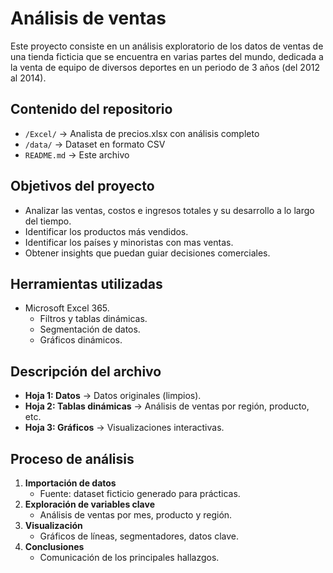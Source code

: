 
# Análisis de ventas

Este proyecto consiste en un análisis exploratorio de los datos de ventas de una tienda ficticia que se encuentra en varias partes del mundo, dedicada a la venta de equipo de diversos deportes en un periodo de 3 años (del 2012 al 2014).

## Contenido del repositorio
- `/Excel/` → Analista de precios.xlsx con análisis completo
- `/data/` → Dataset en formato CSV
- `README.md` → Este archivo

## Objetivos del proyecto
- Analizar las ventas, costos e ingresos totales y su desarrollo a lo largo del tiempo.
- Identificar los productos más vendidos.
- Identificar los países  y minoristas con mas ventas.
- Obtener insights que puedan guiar decisiones comerciales.
  
## Herramientas utilizadas
- Microsoft Excel 365.
  - Filtros y tablas dinámicas.
  - Segmentación de datos.
  - Gráficos dinámicos.
 
## Descripción del archivo
- **Hoja 1: Datos** → Datos originales (limpios).
- **Hoja 2: Tablas dinámicas** → Análisis de ventas por región, producto, etc.
- **Hoja 3: Gráficos** → Visualizaciones interactivas.

## Proceso de análisis
1. **Importación de datos**
   - Fuente: dataset ficticio generado para prácticas.
2. **Exploración de variables clave**
   - Análisis de ventas por mes, producto y región.
3. **Visualización**
   - Gráficos de líneas, segmentadores, datos clave.
4. **Conclusiones**
   - Comunicación de los principales hallazgos.
